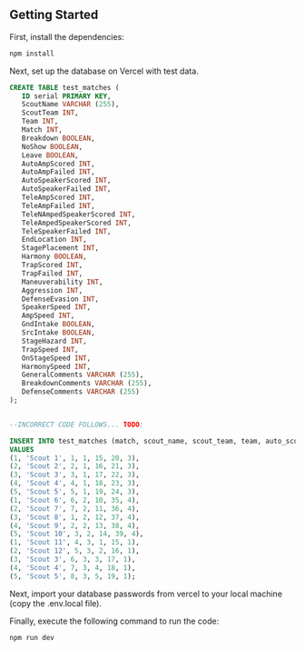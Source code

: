 ## Getting Started

First, install the dependencies:

```bash
npm install
```

Next, set up the database on Vercel with test data.
```sql
CREATE TABLE test_matches (
   ID serial PRIMARY KEY,
   ScoutName VARCHAR (255),
   ScoutTeam INT,
   Team INT,
   Match INT,
   Breakdown BOOLEAN,
   NoShow BOOLEAN,
   Leave BOOLEAN,
   AutoAmpScored INT,
   AutoAmpFailed INT,
   AutoSpeakerScored INT,
   AutoSpeakerFailed INT,
   TeleAmpScored INT,
   TeleAmpFailed INT,
   TeleNAmpedSpeakerScored INT,
   TeleAmpedSpeakerScored INT,
   TeleSpeakerFailed INT,
   EndLocation INT,
   StagePlacement INT,
   Harmony BOOLEAN,
   TrapScored INT,
   TrapFailed INT,
   Maneuverability INT,
   Aggression INT,
   DefenseEvasion INT,
   SpeakerSpeed INT,
   AmpSpeed INT,
   GndIntake BOOLEAN,
   SrcIntake BOOLEAN,
   StageHazard INT,
   TrapSpeed INT,
   OnStageSpeed INT,
   HarmonySpeed INT,
   GeneralComments VARCHAR (255),
   BreakdownComments VARCHAR (255),
   DefenseComments VARCHAR (255)
);


--INCORRECT CODE FOLLOWS... TODO:

INSERT INTO test_matches (match, scout_name, scout_team, team, auto_score, tele_score, maneuverability)
VALUES
(1, 'Scout 1', 1, 1, 15, 20, 3),
(2, 'Scout 2', 2, 1, 16, 21, 3),
(3, 'Scout 3', 3, 1, 17, 22, 3),
(4, 'Scout 4', 4, 1, 18, 23, 3),
(5, 'Scout 5', 5, 1, 19, 24, 3),
(1, 'Scout 6', 6, 2, 10, 35, 4),
(2, 'Scout 7', 7, 2, 11, 36, 4),
(3, 'Scout 8', 1, 2, 12, 37, 4),
(4, 'Scout 9', 2, 2, 13, 38, 4),
(5, 'Scout 10', 3, 2, 14, 39, 4),
(1, 'Scout 11', 4, 3, 1, 15, 1),
(2, 'Scout 12', 5, 3, 2, 16, 1),
(3, 'Scout 3', 6, 3, 3, 17, 1),
(4, 'Scout 4', 7, 3, 4, 18, 1),
(5, 'Scout 5', 8, 3, 5, 19, 1);
```

Next, import your database passwords from vercel to your local machine (copy the .env.local file).

Finally, execute the following command to run the code:

```bash
npm run dev
```
